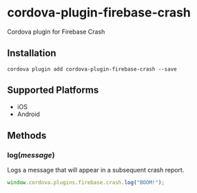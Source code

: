 # cordova-plugin-firebase-crash
Cordova plugin for Firebase Crash


## Installation

    cordova plugin add cordova-plugin-firebase-crash --save

## Supported Platforms

- iOS
- Android

## Methods

### log(_message_)
Logs a message that will appear in a subsequent crash report.
```js
window.cordova.plugins.firebase.crash.log("BOOM!");
```
